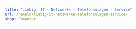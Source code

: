 ```yaml
---
title: "Liebig, IT - Netzwerke - Telefonanlagen - Service"
url: /hameln/liebig-it-netzwerke-telefonanlagen-service/
shop: Computer
---
```

